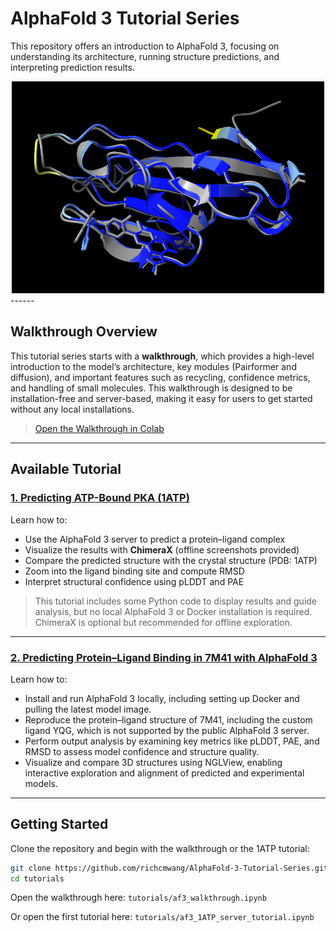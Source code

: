 # AlphaFold 3 Tutorial Series

This repository offers an introduction to AlphaFold 3, focusing on understanding its architecture, running structure predictions, and interpreting prediction results.

<div align="center">
<img src="images/3D_image.png" width="500">
</div>
------

## Walkthrough Overview

This tutorial series starts with a **walkthrough**, which provides a high-level introduction to the model’s architecture, key modules (Pairformer and diffusion), and important features such as recycling, confidence metrics, and handling of small molecules. This walkthrough is designed to be installation-free and server-based, making it easy for users to get started without any local installations.

> [Open the Walkthrough in Colab](https://colab.research.google.com/github/richcmwang/AlphaFold-3-Tutorial-Series/blob/main/tutorials/af3_walkthrough.ipynb)

------

## Available Tutorial

### [1. Predicting ATP-Bound PKA (1ATP)](https://colab.research.google.com/github/richcmwang/AlphaFold-3-Tutorial-Series/blob/main/tutorials/af3_1ATP_server_tutorial.ipynb)

Learn how to:

- Use the AlphaFold 3 server to predict a protein–ligand complex
- Visualize the results with **ChimeraX** (offline screenshots provided)
- Compare the predicted structure with the crystal structure (PDB: 1ATP)
- Zoom into the ligand binding site and compute RMSD
- Interpret structural confidence using pLDDT and PAE

> This tutorial includes some Python code to display results and guide analysis, but no local AlphaFold 3 or Docker installation is required. ChimeraX is optional but recommended for offline exploration.

------

### [2. Predicting Protein–Ligand Binding in 7M41 with AlphaFold 3](https://colab.research.google.com/github/richcmwang/AlphaFold-3-Tutorial-Series/blob/main/tutorials/af3_7M41_local_tutorial.ipynb)

Learn how to:

- Install and run AlphaFold 3 locally, including setting up Docker and pulling the latest model image.
- Reproduce the protein–ligand structure of 7M41, including the custom ligand YQG, which is not supported by the public AlphaFold 3 server.
- Perform output analysis by examining key metrics like pLDDT, PAE, and RMSD to assess model confidence and structure quality.
- Visualize and compare 3D structures using NGLView, enabling interactive exploration and alignment of predicted and experimental models.

------

## Getting Started

Clone the repository and begin with the walkthrough or the 1ATP tutorial:

```bash
git clone https://github.com/richcmwang/AlphaFold-3-Tutorial-Series.git
cd tutorials
```

Open the walkthrough here:
 `tutorials/af3_walkthrough.ipynb`

Or open the first tutorial here:
 `tutorials/af3_1ATP_server_tutorial.ipynb`
